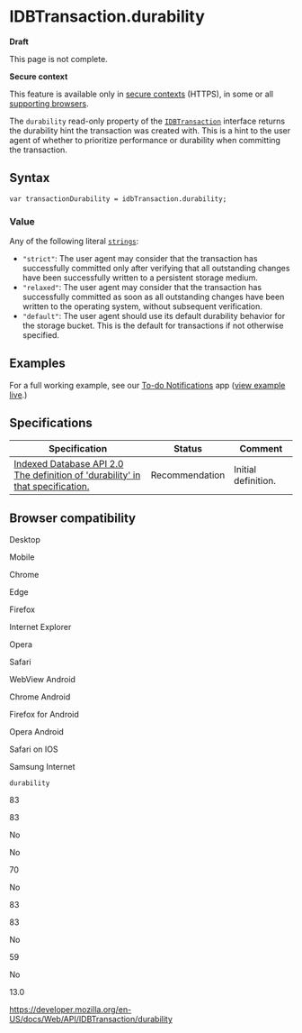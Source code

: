 # IDBTransaction.durability

**Draft**

This page is not complete.

**Secure context**

This feature is available only in [secure contexts](https://developer.mozilla.org/en-US/docs/Web/Security/Secure_Contexts) (HTTPS), in some or all [supporting browsers](#browser_compatibility).

The `durability` read-only property of the [`IDBTransaction`](../idbtransaction) interface returns the durability hint the transaction was created with. This is a hint to the user agent of whether to prioritize performance or durability when committing the transaction.

## Syntax

    var transactionDurability = idbTransaction.durability;

### Value

Any of the following literal [`strings`](https://developer.mozilla.org/en-US/docs/Web/JavaScript/Reference/Global_Objects/String):

- `"strict"`: The user agent may consider that the transaction has successfully committed only after verifying that all outstanding changes have been successfully written to a persistent storage medium.
- `"relaxed"`: The user agent may consider that the transaction has successfully committed as soon as all outstanding changes have been written to the operating system, without subsequent verification.
- `"default"`: The user agent should use its default durability behavior for the storage bucket. This is the default for transactions if not otherwise specified.

## Examples

For a full working example, see our [To-do Notifications](https://github.com/mdn/to-do-notifications/) app ([view example live](https://mdn.github.io/to-do-notifications/).)

## Specifications

<table><thead><tr class="header"><th>Specification</th><th>Status</th><th>Comment</th></tr></thead><tbody><tr class="odd"><td><a href="https://www.w3.org/TR/IndexedDB/#dom-idbtransaction-durability">Indexed Database API 2.0<br />
<span class="small">The definition of 'durability' in that specification.</span></a></td><td><span class="spec-rec">Recommendation</span></td><td>Initial definition.</td></tr></tbody></table>

## Browser compatibility

Desktop

Mobile

Chrome

Edge

Firefox

Internet Explorer

Opera

Safari

WebView Android

Chrome Android

Firefox for Android

Opera Android

Safari on IOS

Samsung Internet

`durability`

83

83

No

No

70

No

83

83

No

59

No

13.0

<a href="https://developer.mozilla.org/en-US/docs/Web/API/IDBTransaction/durability" class="_attribution-link">https://developer.mozilla.org/en-US/docs/Web/API/IDBTransaction/durability</a>
